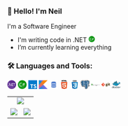 ### 👋 Hello! I'm Neil

I'm a Software Engineer

- I'm writing code in .NET [<img src="https://raw.githubusercontent.com/github/explore/80688e429a7d4ef2fca1e82350fe8e3517d3494d/topics/csharp/csharp.png" height="14px" width="14px" title="C#" />](https://docs.microsoft.com/en-us/dotnet/csharp/)
- I’m currently learning everything

### 🛠️ Languages and Tools:
<code><img height="20" alt="dotnet" src="https://raw.githubusercontent.com/github/explore/80688e429a7d4ef2fca1e82350fe8e3517d3494d/topics/dotnet/dotnet.png"></code>
<code><img height="20" alt="csharp" src="https://raw.githubusercontent.com/github/explore/80688e429a7d4ef2fca1e82350fe8e3517d3494d/topics/csharp/csharp.png"></code>
<code><img height="20" alt="TypeScript" src="https://raw.githubusercontent.com/github/explore/80688e429a7d4ef2fca1e82350fe8e3517d3494d/topics/typescript/typescript.png"></code>
<code><img height="20" alt="Kotlin" src="https://raw.githubusercontent.com/github/explore/80688e429a7d4ef2fca1e82350fe8e3517d3494d/topics/kotlin/kotlin.png"></code>
<code><img height="20" alt="SQL" src="https://raw.githubusercontent.com/github/explore/80688e429a7d4ef2fca1e82350fe8e3517d3494d/topics/sql/sql.png"></code>
<code><img height="20" alt="HTML5" src="https://raw.githubusercontent.com/github/explore/80688e429a7d4ef2fca1e82350fe8e3517d3494d/topics/html/html.png"></code>
<code><img height="20" alt="CSS3" src="https://raw.githubusercontent.com/github/explore/80688e429a7d4ef2fca1e82350fe8e3517d3494d/topics/css/css.png"></code>
<code><img height="20" alt="Postgresql" src="https://raw.githubusercontent.com/github/explore/80688e429a7d4ef2fca1e82350fe8e3517d3494d/topics/postgresql/postgresql.png"></code>
<code><img height="20" alt="Mongodb" src="https://raw.githubusercontent.com/github/explore/80688e429a7d4ef2fca1e82350fe8e3517d3494d/topics/mongodb/mongodb.png"></code>
<code><img height="20" alt="git" src="https://raw.githubusercontent.com/github/explore/80688e429a7d4ef2fca1e82350fe8e3517d3494d/topics/git/git.png"></code>
<code><img height="20" alt="docker" src="https://raw.githubusercontent.com/devicons/devicon/master/icons/docker/docker-original-wordmark.svg"/></code>

<table align="center" width="100%" border="0">
 <tr>
    <td colspan="2" align="center">
        <img src="https://github-readme-streak-stats.herokuapp.com/?user=nmakhmutov">
    </td>
 </tr>
  <tr>
    <td align="center">
      <img src="https://github-readme-stats.vercel.app/api?username=nmakhmutov&count_private=true&show_icons=true" />
    </td>
    <td align="center">
        <img src="https://github-readme-stats.vercel.app/api/top-langs/?username=nmakhmutov&layout=compact">
    </td>
  </tr>
</table>